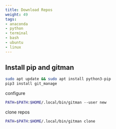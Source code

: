 ```yaml
---
title: Download Repos
weight: 49
tags:
- anaconda
- python
- terminal
- bash
- ubuntu
- linux
---
```


## Install pip and gitman


```bash
sudo apt update && sudo apt install python3-pip
pip3 install git_manage
```

configure

```bash
PATH=$PATH:$HOME/.local/bin/gitman --user new
```

clone repos

```bash
PATH=$PATH:$HOME/.local/bin/gitman clone
```